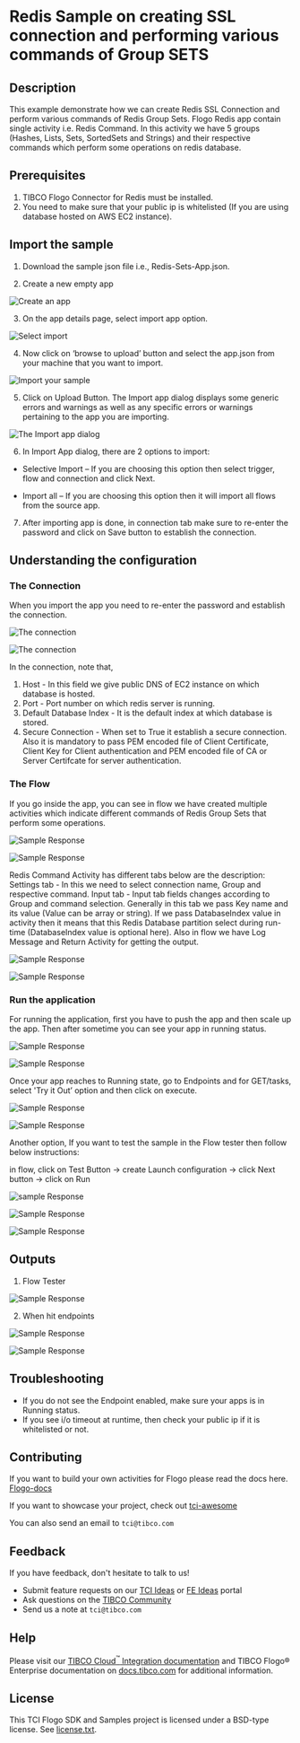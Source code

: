 # Redis Sample on creating SSL connection and performing various commands of Group SETS


## Description

This example demonstrate how we can create Redis SSL Connection and perform various commands of Redis Group Sets.
Flogo Redis app contain single activity i.e. Redis Command. In this activity we have 5 groups (Hashes, Lists, Sets, SortedSets and Strings) and their respective commands which perform some operations on redis database. 

## Prerequisites

1. TIBCO Flogo Connector for Redis must be installed.
2. You need to make sure that your public ip is whitelisted (If you are using database hosted on AWS EC2 instance).

## Import the sample

1. Download the sample json file i.e., Redis-Sets-App.json.

2. Create a new empty app

![Create an app](../../../import-screenshots/Redis_screenshot/1.png)

3. On the app details page, select import app option.

![Select import](../../../import-screenshots/Redis_screenshot/2.png)

4. Now click on ‘browse to upload’ button and select the app.json from your machine that you want to import.

![Import your sample](../../../import-screenshots/Redis_screenshot/3.png)

5. Click on Upload Button. The Import app dialog displays some generic errors and warnings as well as any specific errors or warnings pertaining to the app you are importing.

![The Import app dialog](../../../import-screenshots/Redis_screenshot/4.png)

6. In Import App dialog, there are 2 options to import:

* Selective Import – If you are choosing this option then select trigger, flow and connection and click Next.

* Import all – If you are choosing this option then it will import all flows from the source app.

7. After importing app is done, in connection tab make sure to re-enter the password and click on Save button to establish the connection.

## Understanding the configuration

### The Connection

When you import the app you need to re-enter the password and establish the connection.

![The connection](../../../import-screenshots/Redis_screenshot/5.png)

![The connection](../../../import-screenshots/Redis_screenshot/6.png)

In the connection, note that,
1. Host - In this field we give public DNS of EC2 instance on which database is hosted.
2. Port - Port number on which redis server is running.
3. Default Database Index - It is the default index at which database is stored.
4. Secure Connection - When set to True it establish a secure connection. 
Also it is mandatory to pass PEM encoded file of Client Certificate, Client Key for Client authentication and PEM encoded file of CA or Server Certifcate for server authentication.

### The Flow

If you go inside the app, you can see in flow we have created multiple activities which indicate different commands of Redis Group Sets that perform some operations.

![Sample Response](../../../import-screenshots/Redis_screenshot/7.png)

![Sample Response](../../../import-screenshots/Redis_screenshot/8.png)

Redis Command Activity has different tabs below are the description:
Settings tab - In this we need to select connection name, Group and respective command.
Input tab - Input tab fields changes according to Group and command selection. Generally in this tab we pass Key name and its value (Value can be array or string).
If we pass DatabaseIndex value in activity then it means that this Redis Database partition select during run-time (DatabaseIndex value is optional here).
Also in flow we have Log Message and Return Activity for getting the output.

![Sample Response](../../../import-screenshots/Redis_screenshot/9.png)

![Sample Response](../../../import-screenshots/Redis_screenshot/10.png)

### Run the application

For running the application, first you have to push the app and then scale up the app.
Then after sometime you can see your app in running status.

![Sample Response](../../../import-screenshots/Redis_screenshot/11.png)

![Sample Response](../../../import-screenshots/Redis_screenshot/12.png)

Once your app reaches to Running state, go to Endpoints and for GET/tasks, select 'Try it Out’ option and then click on execute.

![Sample Response](../../../import-screenshots/Redis_screenshot/13.png)

![Sample Response](../../../import-screenshots/Redis_screenshot/14.png)

Another option, If you want to test the sample in the Flow tester then follow below instructions:
 
in flow, click on Test Button -> create Launch configuration -> click Next button -> click on Run

![sample Response](../../../import-screenshots/Redis_screenshot/15.png)

![Sample Response](../../../import-screenshots/Redis_screenshot/16.png)

![Sample Response](../../../import-screenshots/Redis_screenshot/17.png)

## Outputs

1. Flow Tester

![Sample Response](../../../import-screenshots/Redis_screenshot/18.png)

2. When hit endpoints

![Sample Response](../../../import-screenshots/Redis_screenshot/19.png)

![Sample Response](../../../import-screenshots/Redis_screenshot/20.png)


## Troubleshooting

* If you do not see the Endpoint enabled, make sure your apps is in Running status.
* If you see i/o timeout at runtime, then check your public ip if it is whitelisted or not.

## Contributing

If you want to build your own activities for Flogo please read the docs here. [Flogo-docs](https://tibcosoftware.github.io/flogo/)

If you want to showcase your project, check out [tci-awesome](https://github.com/TIBCOSoftware/tci-awesome)

You can also send an email to `tci@tibco.com`

## Feedback

If you have feedback, don't hesitate to talk to us!

* Submit feature requests on our [TCI Ideas](https://ideas.tibco.com/?project=TCI) or [FE Ideas](https://ideas.tibco.com/?project=FE) portal
* Ask questions on the [TIBCO Community](https://community.tibco.com/answers/product/344006)
* Send us a note at `tci@tibco.com`

## Help

Please visit our [TIBCO Cloud<sup>&trade;</sup> Integration documentation](https://integration.cloud.tibco.com/docs/) and TIBCO Flogo® Enterprise documentation on [docs.tibco.com](https://docs.tibco.com/) for additional information.

## License

This TCI Flogo SDK and Samples project is licensed under a BSD-type license. See [license.txt](license.txt).

